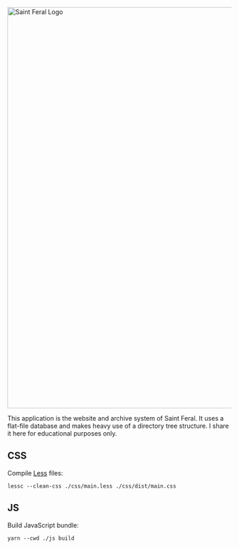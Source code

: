 [<img src="https://raw.githubusercontent.com/stefba/stferal/master/static/svg/stferal-logo-compressed.svg" alt="Saint Feral Logo" width=900>](https://en.stferal.com/)


This application is the website and archive system of Saint Feral. It uses a flat-file database and makes heavy use of a directory tree structure. I share it here for educational purposes only.

## CSS

Compile [Less](http://lesscss.org/) files:

`lessc --clean-css ./css/main.less ./css/dist/main.css`

## JS

Build JavaScript bundle:

`yarn --cwd ./js build`
